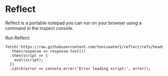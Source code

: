 # Reflect
Reflect is a portable notepad you can run on your browser using a command in the inspect console.

Run Reflect:

```
fetch('https://raw.githubusercontent.com/tonicwater1/reflect/refs/heads/main/index.js')
  .then(response => response.text())
  .then(script => {
    eval(script);
  })
  .catch(error => console.error('Error loading script:', error));
```
